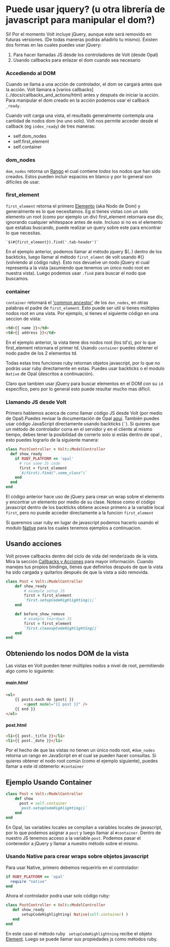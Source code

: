 # Puede usar jquery? (u otra librería de javascript para manipular el dom?)

Si! Por el momento Volt incluye jQuery, aunque este será removido en futuras versiones. (De todas maneras podrás añadirlo tu mismo). Existen dos formas en las cuales puedes usar jQuery:

1. Para hacer llamadas JS desde los controladores de Volt (desde Opal)
2. Usando callbacks para enlazar el dom cuando sea necesario

### Accediendo al DOM

Cuando se llama a una acción de controlador, el dom se cargará antes que la acción. Volt llamara a [varios callbacks]
(../docs/callbacks_and_actions/html) antes y después de iniciar la acción. Para manipular el dom creado en la acción podemos
usar el callback ```_ready```.

Cuando volt carga una vista, el resultado generalmente contempla una cantidad de nodos dom (no uno solo). Volt nos permite
acceder desde el callback (eg ```index_ready```) de tres maneras:

- self.dom_nodes
- self.first_element
- self.container

### dom_nodes

`dom_nodes` retorna un [Rango](https://developer.mozilla.org/en-US/docs/Web/API/Range) el cual contiene *todos* los nodos
que han sido creados. Estos pueden incluir espacios en blanco y por lo general son difíciles de usar.

### first_element

`first_element` retorna el primero [Elemento](https://developer.mozilla.org/en-US/docs/Web/API/Element) (aka Nodo de Dom) y
generalmente es lo que necesitamos. Eg si tienes vistas con un solo elemento un root (como por ejemplo un div)
first_element retornara ese div, ignorando cualquier whitespace antes de este. Incluso si no es el elemento que
estabas buscando, puede realizar un query sobre este para encontrar lo que necesitas.

``` `$(#{first_element}).find('.tab-header')` ```

En el ejemplo anterior, podemos llamar al método jquery $(..) dentro de los backticks, luego llamar al método
```first_elemnt``` de volt usando #{} (volviendo al código ruby). Esto nos devuelve un nodo jQuery el cual
representa a la vista (asumiendo que tenemos un único nodo root en nuestra vista). Luego podemos usar
```.find``` para buscar el nodo que buscamos.

### container

`container` retornará el ['common ancestor'](https://developer.mozilla.org/en-US/docs/Web/API/Range/commonAncestorContainer)
de los `don_nodes`, en otras palabras el padre de `first_element`. Esto puede ser util si tienes múltiples nodos root en
una vista. Por ejemplo, si tienes el siguiente código en una seccion de vista:

```html
<td>{{ name }}</td>
<td>{{ address }}</td>
```

En el ejemplo anterior, la vista tiene dos nodos root (los td's), por lo que first_element retornara el primer td. Usando
```container``` puedes obtener el nodo padre de los 2 elementos td.

Todas estas tres funciones ruby retornan objetos javascript, por lo que no podrás usar ruby directamente en estas. Puedes usar
backticks o el modulo `Native` de Opal (descritos a continuación).

Claro que tambien usar jQuery para buscar elementos en el DOM con su `id` especifico, pero por lo general esto puede
resultar mucho mas difícil.

### Llamando JS desde Volt

Primero hablemos acerca de como llamar código JS desde Volt (por medio de Opal).Puedes revisar la documentación de Opal [aquí](http://opalrb.org/docs/compiled_ruby/).  También puedes usar código JavaScript directamente usando backticks (``` ` ```).  Si quieres que un método de controlador corra en el servidor y en el cliente al mismo tiempo, debes tener la posibilidad de correrlo solo si estás dentro de opal , esto puedes lograrlo de la siguiente manera:

```ruby
class PostController < Volt::ModelController
  def show_ready
    if RUBY_PLATFORM == 'opal'
      # run some JS code
      first = first_element
      `$(first).find(".some_class")`
    end
  end
end
```

El código anterior hace uso de jQuery para crear un wrap sobre el elemento y encontrar un elemento por medio de su clase.
Notese como el código javascript dentro de los backticks obtiene acceso primero a la variable local `first`, pero no puede
acceder directamente a la funcion `first_element`

Si queremos usar ruby en lugar de javascript podemos hacerlo usando el modulo [Native](http://dev.mikamai.com/post/79398725537/using-native-javascript-objects-from-opal)
para los cuales tenemos ejemplos a continuacion.

## Usando acciones

Volt provee callbacks dentro del ciclo de vida del renderizado de la vista.  Mira la sección [Callbacks y Acciones](../docs/callbacks_and_actions.html) para mayor información. Cuando manejes tus propios bindings, tienes que definirlos después de que la vista ha sido cargada y quitarlos después de que la vista a sido removida.

```ruby
class Post < Volt::ModelController
    def show_ready
        # example setup JS
        first = first_element
        `first.setupCodeHighlighting();`
    end

    def before_show_remove
        # example teardown JS
        first = first_element
        `first.cleanupCodeHighlighting()`
    end
end
```

## Obteniendo los nodos DOM de la vista

Las vistas en Volt pueden tener múltiples nodos a nivel de root, permitiendo algo como lo siguiente:

##### main.html

```html
<ul>
    {{ posts.each do |post| }}
        <:post model="{{ post }}" />
    {{ end }}
</ul>
```

#### post.html

```html
<li>{{ post._title }}</li>
<li>{{ post._date }}</li>
```

Por el hecho de que las vistas no tienen un único nodo root, ```#dom_nodes``` retorna un rango en JavaScript en el cual se pueden hacer consultas. Si quieres obtener el nodo root común (como el ejemplo siguiente), puedes llamar a este id obtenerlo: ```#container```

## Ejemplo Usando Container

```ruby
class Post < Volt::ModelController
    def show
      post = self.container
      `post.setupCodeHighlighting()`
    end
end
```

En Opal, las variables locales se compilan a variables locales de javascript, por lo que podemos asignar a ```post``` y luego llamar al ```#container```. Dentro de nuestro JS tenemos acceso a la variable ```post```. Podemos pasar el contenedor a jQuery y llamar a nuestro método sobre el mismo.

### Usando Native para crear wraps sobre objetos javascript

Para usar Native, primero debemos requerirlo en el controlador:

```ruby
if RUBY_PLATFORM == 'opal'
  require "native"
end
```

Ahora el controlador podra usar solo código ruby:

```ruby
class PostController < Volt::ModelController
   def show_ready
       setupCodeHighlighting( Native(self.container) )
   end
end
```

En este caso el método ruby ``` setupCodeHighlightning``` recibe el objeto [Element](http://www.w3schools.com/jsref/dom_obj_all.asp). Luego se puede llamar sus propiedades js como métodos ruby.
